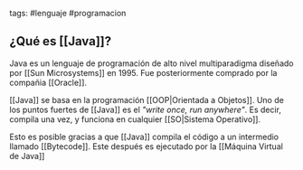 tags: #lenguaje #programacion

## ¿Qué es [[Java]]?
Java es un lenguaje de programación de alto nivel multiparadigma diseñado por [[Sun Microsystems]] en 1995. Fue posteriormente comprado por la compañia [[Oracle]].

[[Java]] se basa en la programación [[OOP|Orientada a Objetos]].
Uno de los puntos fuertes de [[Java]] es el _"write once, run anywhere"_.
Es decir, compila una vez, y funciona en cualquier [[SO|Sistema Operativo]].

Esto es posible gracias a que [[Java]] compila el código a un intermedio llamado [[Bytecode]]. Este después es ejecutado por la [[Máquina Virtual de Java]]